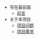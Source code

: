 <!-- _sidebar.md -->

- 写在最前面
  - [前言](README.md) <!--注意这里是相对路径-->
- 关于本项目
  - [项目问题](/md/test1.md)
  - [项目需求](aa.md)

